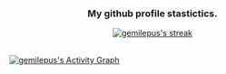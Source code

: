 <!--
**gemilepus/gemilepus** is a ✨ _special_ ✨ repository because its `README.md` (this file) appears on your GitHub profile.

Here are some ideas to get you started:

- 🔭 I’m currently working on ...
- 🌱 I’m currently learning ...
- 👯 I’m looking to collaborate on ...
- 🤔 I’m looking for help with ...
- 💬 Ask me about ...
- 📫 How to reach me: ...
- 😄 Pronouns: ...
- ⚡ Fun fact: ...
-->
<h3 align="center">My github profile stastictics.</h2>

<!-- <a href="https://github.com/anuraghazra/github-readme-stats">
  <img align="right" src="https://github-readme-stats.vercel.app/api/top-langs?username=gemilepus&langs_count=10&layout=compact&theme=dark&hide=SCSS,HTML,CSS" alt="Github Readme Stats" />
</a> -->

<p align="center">
    <a href="https://github.com/gemilepus">
        <img title="gemilepus stats" alt="gemilepus's streak" src="https://github-readme-streak-stats.herokuapp.com/?user=gemilepus&theme=dark&hide_border=true&stroke=63F7C2&ring=63F7C2&fire=63F7C2&currStreakLabel=63F7C2&date_format=%5BY.%5Dn.j" />
    </a>
</p>

<br>

<a href="https://github.com/gemilepus">
  <img alt="gemilepus's Activity Graph" src="https://activity-graph.herokuapp.com/graph?username=gemilepus&bg_color=0D1117&color=FFFFFF&line=63F7C2&point=FFFFFF&hide_border=true" />
</a>
